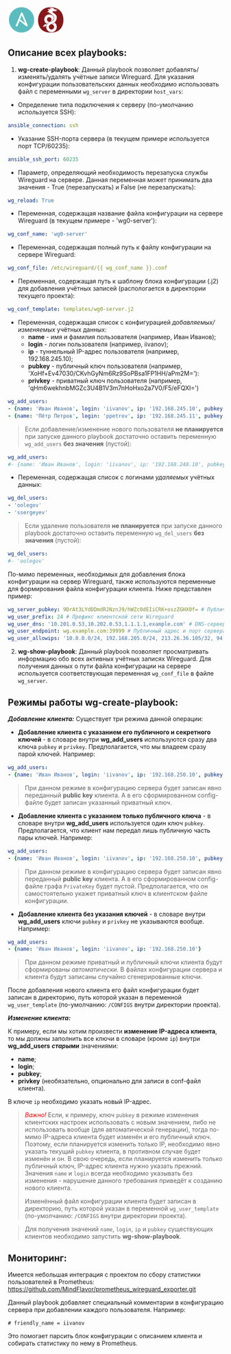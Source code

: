 ![ansible](./images/ansible-logo.png) ![wireguard](./images/wireguard-logo.png)

Описание всех playbooks:
------------------------
1. **wg-create-playbook**:
Данный playbook позволяет добавлять/изменять/удалять учётные записи Wireguard. 
Для указания конфигурации пользовательских данных необходимо использовать файл с переменными ```wg_server```
в директории ```host_vars```:
* Определение типа подключения к серверу (по-умолчанию используется SSH):
```yml
ansible_connection: ssh
```
* Указание SSH-порта сервера (в текущем примере используется порт TCP/60235):
```yml
ansible_ssh_port: 60235
```
* Параметр, определяющий необходимость перезапуска службы Wireguard на сервере. Данная переменная может принимать
два значения - True (перезапускать) и False (не перезапускать):
```yml
wg_reload: True
```
* Переменная, содержащая название файла конфигурации на сервере Wireguard (в текущем примере - 'wg0-server'):
```yml
wg_conf_name: 'wg0-server'
```
* Переменная, содержащая полный путь к файлу конфигурации на сервере Wireguard:
```yml
wg_conf_file: /etc/wireguard/{{ wg_conf_name }}.conf
```
* Переменная, содержащая путь к шаблону блока конфигурации (.j2) для добавления учётных записей 
(распологается в директории текущего проекта):
```yml
wg_conf_template: templates/wg0-server.j2
```
* Переменная, содержащая список с конфигурацией _добавляемых/изменяемых_ учётных данных:
  * **name** - имя и фамилия пользователя (например, Иван Иванов);
  * **login** - логин пользователя (например, iivanov);
  * **ip** - туннельный IP-адрес пользователя (например, 192.168.245.10);
  * **pubkey** - публичный ключ пользователя (например, 'XoHf+Ev47030/CKvhGyNm6Rz9SoPBsa1FP1HH/aPm2M='):
  * **privkey** - приватный ключ пользователя (например, 'qHm6wekhnbMGZc3U4B1V3m7nHoHxo2a7V0/F5/eFQXI=')
```yml
wg_add_users:
- {name: 'Иван Иванов', login: 'iivanov', ip: '192.168.245.10', pubkey: 'XoHf+Ev47030/CKvhGyNm6Rz9SoPBsa1FP1HH/aPm2M=', privkey: 'qHm6wekhnbMGZc3U4B1V3m7nHoHxo2a7V0/F5/eFQXI='}
- {name: 'Пётр Петров', login: 'ppetrov', ip: '192.168.245.11', pubkey: '/Cjx4qVvhHXEYIU/muL2B3WjkDfcMhZm+zmY+t8U83U='}
```

> Если добавление/изменение нового пользователя **не планируется** при запуске данного playbook достаточно оставить
переменную ```wg_add_users``` **без значения** (пустой):
```yml
wg_add_users:
#- {name: 'Иван Иванов', login: 'iivanov', ip: '192.168.248.10', pubkey: 'XoHf+Ev47030/CKvhGyNm6Rz9SoPBsa1FP1HH/aPm2M='}
```

* Переменная, содержащая список с логинами _удаляемых_ учётных данных:
```yml
wg_del_users:
- 'oolegov'
- 'ssergeyev'
```
> Если удаление пользователя **не планируется** при запуске данного playbook достаточно оставить
переменную ```wg_del_users``` **без значения** (пустой):
```yml
wg_del_users:
#- 'oolegov'
```

По-мимо переменных, необходимых для добавления блока конфигурации на сервер Wireguard, также используются
переменные для формирования файла конфигурации клиента. Ниже представлен пример:
```yml           
wg_server_pubkey: 9DrAt3LYdDDmdRJNznJ9/hWZc0dEIiCRK+oszZGHX0f= # Публичный ключ сервера Wireguard
wg_user_prefix: 24 # Префикс клиентской сети Wireguard
wg_user_dns: '10.201.0.53,10.202.0.53,1.1.1.1,example.com' # DNS-серверы, домены для поиска DNS клиентской сети
wg_user_endpoint: wg.example.com:39999 # Публичный адрес и порт сервера Wireguard
wg_user_allowips: '10.0.0.0/24, 192.168.205.0/24, 213.26.36.105/32, 94.248.191.60/32' # Список разрешённых маршрутов для клиента
```

2. **wg-show-playbook**:
Данный playbook позволяет просматривать информацию обо всех активных учётных записях Wireguard. Для получения данных
о пути файла конфигурации на сервере используется соответствующая переменная ```wg_conf_file``` в файле ```wg_server```.

Режимы работы wg-create-playbook:
----------------------------------
_**Добавление клиента:**_
Существует три режима данной операции:
* **Добавление клиента с указанием его публичного и секретного ключей** - в словаре внутри **wg_add_users** используются 
сразу два ключа ```pubkey``` и ```privkey```. Предполагается, что мы владеем сразу парой ключей.
Например:
```yml
wg_add_users:
- {name: 'Иван Иванов', login: 'iivanov', ip: '192.168.250.10', pubkey: 'Cjx44qVvhHXEYIU/muL2B3WjkDfcMhZm+zmY+t8U83U=', privkey: 'oD8FQxvu2Zk9mheNZ4WzxLuhdHjyAq7wJkCZFFX0/Gw='}
```
> При данном режиме в конфигурацию сервера будет записан явно переданный **public key** клиента.
А в его сформированном config-файле будет записан указанный приватный ключ.

* **Добавление клиента с указанием только публичного ключа** - в словаре внутри **wg_add_users** используется
один ключ ```pubkey```. Предполагается, что клиент нам передал лишь публичную часть пары ключей. Например:
```yml
wg_add_users:
- {name: 'Иван Иванов', login: 'iivanov', ip: '192.168.250.10', pubkey: 'Cjx44qVvhHXEYIU/muL2B3WjkDfcMhZm+zmY+t8U83U='}
```
> При данном режиме  в конфигурацию сервера будет записан явно переданный **public key** клиента.
А в его сформированном config-файле графа ```PrivateKey``` будет пустой. Предполагается, что он самостоятельно 
укажет приватный ключ в клиентском файле конфигурации.

* **Добавление клиента без указания ключей** - в словаре внутри **wg_add_users** ключи ```pubkey``` и ```privkey```
не указываются вообще. Например:
```yml
wg_add_users:
- {name: 'Иван Иванов', login: 'iivanov', ip: '192.168.250.10'}
```
> При данном режиме приватный и публичный ключи клиента будут сформированы _автоматически_. 
В файлах конфигурации сервера и клиента будут записаны случайно сгенерированные ключи.

После добавления нового клиента его файл конфигурации будет записан в директорию, путь которой указан 
в переменной ```wg_user_template``` (по-умолчанию: ```/CONFIGS``` внутри директории проекта).

_**Изменение клиента:**_

К примеру, если мы хотим произвести **изменение IP-адреса клиента**, то мы должны заполнить все ключи в словаре 
(кроме ```ip```) внутри **wg_add_users** **_старыми_** значениями: 
  * **name**;
  * **login**;
  * **pubkey**;
  * **privkey** (необязательно, опционально для записи в conf-файл клиента).

В ключе ```ip``` необходимо указать новый IP-адрес. 

><span style="color:red">*Важно!*</span> Если, к примеру, ключ ```pubkey``` в режиме изменения клиентских настроек
использовать с новым значением, либо не использовать вообще (для автоматической генерации), тогда по-мимо IP-адреса
клиента будет изменён и его публичный ключ. Поэтому, если планируется изменить только IP, необходимо явно указать 
текущий ```pubkey``` клиента, в противном случае будет изменён и он. В свою очередь, если планируется изменить только
публичный ключ, IP-адрес клиента нужно указать прежний. Значения ```name``` и ```login``` всегда необходимо указывать
без изменения - нарушение данного требования приведёт к созданию нового клиента.
> 
> Изменённый файл конфигурации клиента будет записан в директорию, путь которой указан 
в переменной ```wg_user_template``` (по-умолчанию: ```/CONFIGS``` внутри директории проекта).

>Для получения значений ```name```, ```login```, ```ip``` и ```pubkey``` существующих клиентов необходимо запустить
**wg-show-playbook**.

Мониторинг:
--------------
Имеется небольшая интеграция с проектом по сбору статистики пользователей в Prometheus: 
https://github.com/MindFlavor/prometheus_wireguard_exporter.git

Данный playbook добавляет специальный комментарии в конфигурацию сервера при добавлении каждого пользователя. Например:
```
# friendly_name = iivanov
```
Это помогает парсить блок конфигурации с описанием клиента и собирать статистику по нему в Prometheus. 
